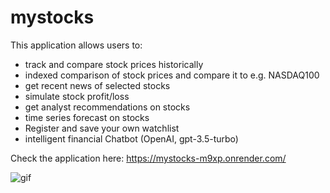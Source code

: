 # mystocks
This application allows users to:
- track and compare stock prices historically
- indexed comparison of stock prices and compare it to e.g. NASDAQ100
- get recent news of selected stocks
- simulate stock profit/loss
- get analyst recommendations on stocks
- time series forecast on stocks
- Register and save your own watchlist
- intelligent financial Chatbot (OpenAI, gpt-3.5-turbo) 
  
Check the application here: 
https://mystocks-m9xp.onrender.com/

![gif](https://github.com/user-attachments/assets/6348e136-1e74-44ed-b53f-5141428287a7)
